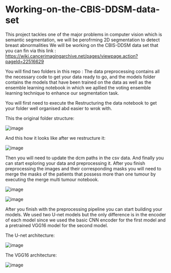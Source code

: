# Working-on-the-CBIS-DDSM-data-set
This project tackles one of the major problems in computer vision which is semantic segmentation, we will be perofrming 2D segmentation to detect breast abnormalities 
We will be working on the CBIS-DDSM data set that you can fin via this link : https://wiki.cancerimagingarchive.net/pages/viewpage.action?pageId=22516629

You will find two folders in this repo : The data preprocessing contains all the necessary code to get your data ready to go, and the models folder contains the models that have been trained on the data as well as the ensemble learning notebook in which we apllied the voting ensemble learning technique to enhance our segmentation task.

You will first need to execute the Restructuring the data notebook to get your folder well organised abd easier to wrok with. 

This the original folder structure:


![image](https://github.com/mohamed-ben-ticha/Working-on-the-CBIS-DDSM-data-set/assets/130346080/fb4a2f8a-ff80-4d9f-87f7-6583a144541f)

And this how it looks like after we restructure it:


![image](https://github.com/mohamed-ben-ticha/Working-on-the-CBIS-DDSM-data-set/assets/130346080/eeac7570-ee32-423a-b0ed-e48013eb857a)

Then you will need to update the dcm paths in the csv data. And finally you can start exploring your data and preprocessing it. 
After you finish preprocessing the images and their corresponding masks you will need to merge the masks of the patients that possess more than one tumour by executing the merge multi tumour notebook.


![image](https://github.com/mohamed-ben-ticha/Working-on-the-CBIS-DDSM-data-set/assets/130346080/3156ff80-1f7f-465b-b888-693e7440db25)

![image](https://github.com/mohamed-ben-ticha/Working-on-the-CBIS-DDSM-data-set/assets/130346080/7a302f11-6f17-4afe-8323-56912342ea54)



After you finish with the preprocessing pipeline you can start building your models. We used two U-net models but the only difference is in the encoder of each model since we used the basic CNN encoder for the first model and a pretrained VGG16 model for the second model.

The U-net architecture:


![image](https://github.com/mohamed-ben-ticha/Working-on-the-CBIS-DDSM-data-set/assets/130346080/fc41e3eb-d9eb-4449-8176-5377594df43f)

The VGG16 architecture:


![image](https://github.com/mohamed-ben-ticha/Working-on-the-CBIS-DDSM-data-set/assets/130346080/990efea7-ddd2-4c21-8ebf-1bffe004f5e4)


